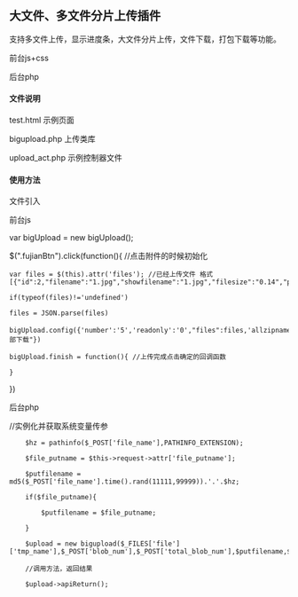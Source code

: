 <h2>大文件、多文件分片上传插件</h2>

支持多文件上传，显示进度条，大文件分片上传，文件下载，打包下载等功能。

前台js+css

后台php

<h4>文件说明</h4>

test.html 示例页面

bigupload.php 上传类库

upload_act.php 示例控制器文件

<h4>使用方法</h4>

文件引入

<link rel="stylesheet" type="text/css" href="bigupload.css"/>
<script type="text/javascript" src="bigupload.js"></script>

前台js

var bigUpload = new bigUpload();

$(".fujianBtn").click(function(){ //点击附件的时候初始化

	var files = $(this).attr('files'); //已经上传文件 格式 [{"id":2,"filename":"1.jpg","showfilename":"1.jpg","filesize":"0.14","path":"//uploads/tmp//f258da8fdfb280e2bf8ff620949f898a.jpg"}]
	
	if(typeof(files)!='undefined')
	
	files = JSON.parse(files)
	
	bigUpload.config({'number':'5','readonly':'0',"files":files,'allzipname':"全部下载"})
	
	bigUpload.finish = function(){ //上传完成点击确定的回调函数

	}
})

后台php

//实例化并获取系统变量传参

		$hz = pathinfo($_POST['file_name'],PATHINFO_EXTENSION);
		
		$file_putname = $this->request->attr['file_putname'];
		
		$putfilename = md5($_POST['file_name'].time().rand(11111,99999)).'.'.$hz;
		
		if($file_putname){
		
			$putfilename = $file_putname;
			
		}
		
		$upload = new bigupload($_FILES['file']['tmp_name'],$_POST['blob_num'],$_POST['total_blob_num'],$putfilename,$_POST['file_name']);
		
		//调用方法，返回结果
		
		$upload->apiReturn();
